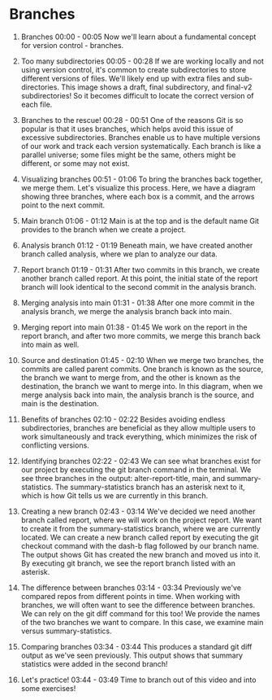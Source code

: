 # Branches

1. Branches
00:00 - 00:05
Now we'll learn about a fundamental concept for version control - branches.

2. Too many subdirectories
00:05 - 00:28
If we are working locally and not using version control, it's common to create subdirectories to store different versions of files. We'll likely end up with extra files and sub-directories. This image shows a draft, final subdirectory, and final-v2 subdirectories! So it becomes difficult to locate the correct version of each file.

3. Branches to the rescue!
00:28 - 00:51
One of the reasons Git is so popular is that it uses branches, which helps avoid this issue of excessive subdirectories. Branches enable us to have multiple versions of our work and track each version systematically. Each branch is like a parallel universe; some files might be the same, others might be different, or some may not exist.

4. Visualizing branches
00:51 - 01:06
To bring the branches back together, we merge them. Let's visualize this process. Here, we have a diagram showing three branches, where each box is a commit, and the arrows point to the next commit.

5. Main branch
01:06 - 01:12
Main is at the top and is the default name Git provides to the branch when we create a project.

6. Analysis branch
01:12 - 01:19
Beneath main, we have created another branch called analysis, where we plan to analyze our data.

7. Report branch
01:19 - 01:31
After two commits in this branch, we create another branch called report. At this point, the initial state of the report branch will look identical to the second commit in the analysis branch.

8. Merging analysis into main
01:31 - 01:38
After one more commit in the analysis branch, we merge the analysis branch back into main.

9. Merging report into main
01:38 - 01:45
We work on the report in the report branch, and after two more commits, we merge this branch back into main as well.

10. Source and destination
01:45 - 02:10
When we merge two branches, the commits are called parent commits. One branch is known as the source, the branch we want to merge from, and the other is known as the destination, the branch we want to merge into. In this diagram, when we merge analysis back into main, the analysis branch is the source, and main is the destination.

11. Benefits of branches
02:10 - 02:22
Besides avoiding endless subdirectories, branches are beneficial as they allow multiple users to work simultaneously and track everything, which minimizes the risk of conflicting versions.

12. Identifying branches
02:22 - 02:43
We can see what branches exist for our project by executing the git branch command in the terminal. We see three branches in the output: alter-report-title, main, and summary-statistics. The summary-statistics branch has an asterisk next to it, which is how Git tells us we are currently in this branch.

13. Creating a new branch
02:43 - 03:14
We've decided we need another branch called report, where we will work on the project report. We want to create it from the summary-statistics branch, where we are currently located. We can create a new branch called report by executing the git checkout command with the dash-b flag followed by our branch name. The output shows Git has created the new branch and moved us into it. By executing git branch, we see the report branch listed with an asterisk.

14. The difference between branches
03:14 - 03:34
Previously we've compared repos from different points in time. When working with branches, we will often want to see the difference between branches. We can rely on the git diff command for this too! We provide the names of the two branches we want to compare. In this case, we examine main versus summary-statistics.

15. Comparing branches
03:34 - 03:44
This produces a standard git diff output as we've seen previously. This output shows that summary statistics were added in the second branch!

16. Let's practice!
03:44 - 03:49
Time to branch out of this video and into some exercises!